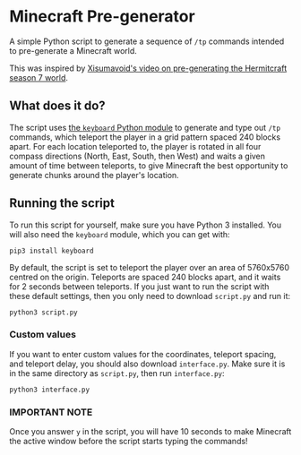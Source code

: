 # Minecraft Pre-generator
A simple Python script to generate a sequence of `/tp` commands intended to pre-generate a Minecraft world.

This was inspired by [Xisumavoid's video on pre-generating the Hermitcraft season 7 world](https://www.youtube.com/watch?v=eA35S2GW-jI).

## What does it do?
The script uses [the `keyboard` Python module](https://github.com/boppreh/keyboard) to generate and type out `/tp` commands, which teleport the player in a grid pattern spaced 240 blocks apart. For each location teleported to, the player is rotated in all four compass directions (North, East, South, then West) and waits a given amount of time between teleports, to give Minecraft the best opportunity to generate chunks around the player's location. 

## Running the script
To run this script for yourself, make sure you have Python 3 installed. You will also need the `keyboard` module, which you can get with:

    pip3 install keyboard

By default, the script is set to teleport the player over an area of 5760x5760 centred on the origin. Teleports are spaced 240 blocks apart, and it waits for 2 seconds between teleports. If you just want to run the script with these default settings, then you only need to download `script.py` and run it:

    python3 script.py

### Custom values

If you want to enter custom values for the coordinates, teleport spacing, and teleport delay, you should also download `interface.py`. Make sure it is in the same directory as `script.py`, then run `interface.py`:

    python3 interface.py

### IMPORTANT NOTE

Once you answer `y` in the script, you will have 10 seconds to make Minecraft the active window before the script starts typing the commands!